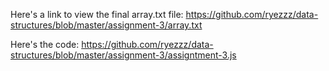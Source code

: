 Here's a link to view the final array.txt file: https://github.com/ryezzz/data-structures/blob/master/assignment-3/array.txt

Here's the code: https://github.com/ryezzz/data-structures/blob/master/assignment-3/assigntment-3.js
